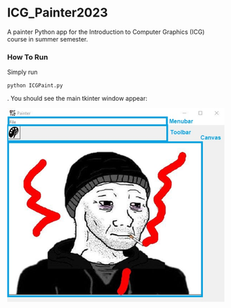 # ICG_Painter2023
A painter Python app for the Introduction to Computer Graphics (ICG) course in summer semester.

### How To Run

Simply run 
```
python ICGPaint.py
```
. You should see the main tkinter window appear:

![GUIHierarchy](https://github.com/MCInversion/ICG_Painter2023/blob/ReadmeResources/readme_res/painterScrn.jpg)
